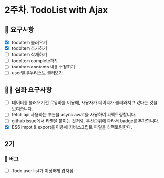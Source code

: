 # 2주차. TodoList with Ajax

## 🎯 요구사항
- [x] todoItem 불러오기
- [x] todoItem 추가하기
- [ ] todoItem 삭제하기
- [ ] todoItem complete하기
- [ ] todoItem contents 내용 수정하기
- [ ] user별 투두리스트 불러오기

## 🎯🎯 심화 요구사항
- [ ] 데이터를 불러오기전 로딩바를 이용해, 사용자가 데이터가 불러와지고 있다는 것을 보여줍니다.
- [ ] fetch api 사용하는 부분을 async await을 사용하여 리팩토링합니다.
- [ ] github issue에서 라벨을 붙이는 것처럼, 우선순위에 따라서 badge를 추가합니다.
- [x] ES6 impot & export를 이용해 자바스크립트 파일을 리팩토링한다.

## 2기
### 🐞 버그
- [ ] Todo user list가 이상하게 겹쳐짐
